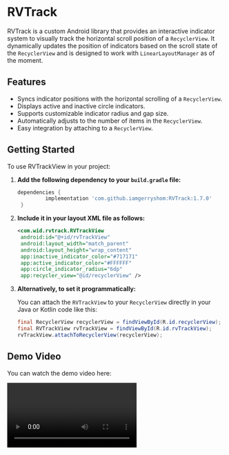 # RVTrack

RVTrack is a custom Android library that provides an interactive indicator system to visually track the horizontal scroll position of a `RecyclerView`. It dynamically updates the position of indicators based on the scroll state of the `RecyclerView` and is designed to work with `LinearLayoutManager` as of the moment.

## Features

- Syncs indicator positions with the horizontal scrolling of a `RecyclerView`.
- Displays active and inactive circle indicators.
- Supports customizable indicator radius and gap size.
- Automatically adjusts to the number of items in the `RecyclerView`.
- Easy integration by attaching to a `RecyclerView`.

## Getting Started

To use RVTrackView in your project:

1. **Add the following dependency to your `build.gradle` file:**
   ```gradle
   dependencies {
	        implementation 'com.github.iamgerryshom:RVTrack:1.7.0'
	}
   ```
3. **Include it in your layout XML file as follows:**
   ```xml
   <com.wid.rvtrack.RVTrackView
    android:id="@+id/rvTrackView"
    android:layout_width="match_parent"
    android:layout_height="wrap_content"
    app:inactive_indicator_color="#717171"
    app:active_indicator_color="#FFFFFF"
    app:circle_indicator_radius="6dp"
    app:recycler_view="@id/recyclerView" />
   
4. **Alternatively, to set it programmatically:**

   You can attach the `RVTrackView` to your `RecyclerView` directly in your Java or Kotlin code like this:

   ```java
   final RecyclerView recyclerView = findViewById(R.id.recyclerView);
   final RVTrackView rvTrackView = findViewById(R.id.rvTrackView);
   rvTrackView.attachToRecyclerView(recyclerView);
   ```

## Demo Video

You can watch the demo video here:

![Demo Video](./RVTrack/assets/demo_video.mp4)


